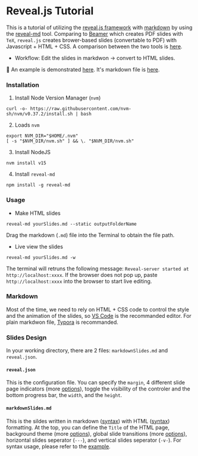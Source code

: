 # Reveal.js Tutorial

This is a tutorial of utilizing the [reveal.js framework](https://revealjs.com/) with [markdown](https://www.markdownguide.org/) by using the [reveal-md](https://github.com/webpro/reveal-md) tool. Comparing to [Beamer](https://www.overleaf.com/learn/latex/Beamer) which creates PDF slides with `TeX`, `reveal.js` creates brower-based slides (convertable to PDF) with Javascript + HTML + CSS. A comparison between the two tools is [here](https://www.maths.dur.ac.uk/users/s.m.fearn/blog/2020/revealjs/).

- Workflow: Edit the slides in markdwon → convert to HTML slides.

🔖 An example is demonstrated [here](https://www.haochehsu.com/slides/revealJS/index.html). It's markdown file is [here](https://github.com/howardhsumail/revealJS-Tutorial/blob/main/Example/example.md?plain=1).

### Installation

1. Install Node Version Manager (`nvm`)

```shell
curl -o- https://raw.githubusercontent.com/nvm-sh/nvm/v0.37.2/install.sh | bash
```

2. Loads `nvm`

```shell
export NVM_DIR="$HOME/.nvm"
[ -s "$NVM_DIR/nvm.sh" ] && \. "$NVM_DIR/nvm.sh"
```

3. Install NodeJS

```shell
nvm install v15
```

4. Install `reveal-md`

```shell
npm install -g reveal-md
```

### Usage

- Make HTML slides

```shell
reveal-md yourSlides.md --static outputFolderName
```

Drag the markdown (`.md`) file into the Terminal to obtain the file path.

- Live view the slides

```shell
reveal-md yourSlides.md -w
```

 The terminal will retruns the following message: `Reveal-server started at http://localhost:xxxx`. If the browser does not pop up, paste `http://localhost:xxxx` into the browser to start live editing.

### Markdown

Most of the time, we need to rely on HTML + CSS code to control the style and the animation of the slides, so [VS Code](https://code.visualstudio.com/) is the recommanded editor. For plain markdwon file, [Typora](https://typora.io/) is recommanded.

### Slides Design

In your working directory, there are 2 files: `markdownSlides.md` and `reveal.json`.

#### `reveal.json`

This is the configuration file. You can specify the `margin`, 4 different slide page indicators (more [options](https://revealjs.com/slide-numbers/)), toggle the visibility of the controler and the bottom progress bar, the `width`, and the `height`.

#### `markdownSlides.md`

This is the sildes written in markdown ([syntax](https://www.markdownguide.org/basic-syntax/)) with HTML ([syntax](https://www.w3schools.com/html/html5_syntax.asp)) formatting. At the top, you can define the `Title` of the HTML page, background theme (more [options](https://revealjs.com/themes/)), global slide transitions (more [options](https://revealjs.com/transitions/)), horizontal slides seperator (`---`), and vertical slides seperator (`-v-`). For syntax usage, please refer to the [example](https://github.com/howardhsumail/revealJS-Tutorial/blob/main/Example/example.md?plain=1).


